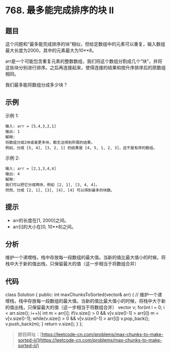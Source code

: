 # 768. 最多能完成排序的块 II

## 题目

这个问题和“最多能完成排序的块”相似，但给定数组中的元素可以重复，输入数组最大长度为2000，其中的元素最大为10**8。

arr是一个可能包含重复元素的整数数组，我们将这个数组分割成几个“块”，并将这些块分别进行排序。之后再连接起来，使得连接的结果和按升序排序后的原数组相同。

我们最多能将数组分成多少块？

## 示例

示例 1:

	输入: arr = [5,4,3,2,1]
	输出: 1
	解释:
	将数组分成2块或者更多块，都无法得到所需的结果。
	例如，分成 [5, 4], [3, 2, 1] 的结果是 [4, 5, 1, 2, 3]，这不是有序的数组。 

示例 2:
	
	输入: arr = [2,1,3,4,4]
	输出: 4
	解释:
	我们可以把它分成两块，例如 [2, 1], [3, 4, 4]。
	然而，分成 [2, 1], [3], [4], [4] 可以得到最多的块数。 

## 提示

* arr的长度在[1, 2000]之间。
* arr[i]的大小在[0, 10**8]之间。

## 分析

维护一个递增栈，栈中存放每一段数组的最大值。当新的值比最大值小的时候，将栈中大于新的值出栈，只保留最大的值（这一步相当于将数组合并）

## 代码
	
class Solution {
public:
    int maxChunksToSorted(vector<int>& arr) {
        // 维护一个递增栈，栈中存放每一段数组的最大值。当新的值比最大值小的时候，将栈中大于新的值出栈，只保留最大的值（这一步相当于将数组合并）
        vector<int> v;
        for(int i = 0; i < arr.size(); i++){
            int m = arr[i];
            if(v.size() > 0 && v[v.size()-1] > arr[i]) m = v[v.size()-1];
            while(v.size() > 0 && v[v.size()-1] > arr[i]) v.pop_back();
            v.push_back(m);
        }
        return v.size();
    }
};

> 题目网址：[https://leetcode-cn.com/problems/max-chunks-to-make-sorted-ii/](https://leetcode-cn.com/problems/max-chunks-to-make-sorted-ii/)